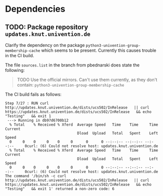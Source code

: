 # Dependencies


## TODO:  Package repository `updates.knut.univention.de`

Clarify the dependency on the package
`python3-univention-group-membership-cache` which seems to be present. Currently
this causes trouble in the CI build.

The file `sources.list` in the branch from pbednarski does state the following:

> TODO Use the official mirrors. Can't use them currently, as they don't
> contain: `python3-univention-group-membership-cache`

The CI build fails as follows:

```
Step 7/27 : RUN curl http://updates.knut.univention.de/dists/ucs502/InRelease   || curl https://updates.knut.univention.de/dists/ucs502/InRelease   && echo "Testing"   && exit 1
 ---> Running in db97d6700b12
  % Total    % Received % Xferd  Average Speed   Time    Time     Time  Current
                                 Dload  Upload   Total   Spent    Left  Speed
  0     0    0     0    0     0      0      0 --:--:-- --:--:-- --:--:--     0curl: (6) Could not resolve host: updates.knut.univention.de
  % Total    % Received % Xferd  Average Speed   Time    Time     Time  Current
                                 Dload  Upload   Total   Spent    Left  Speed
  0     0    0     0    0     0      0      0 --:--:-- --:--:-- --:--:--     0curl: (6) Could not resolve host: updates.knut.univention.de
The command '/bin/sh -c curl http://updates.knut.univention.de/dists/ucs502/InRelease   || curl https://updates.knut.univention.de/dists/ucs502/InRelease   && echo "Testing"   && exit 1' returned a non-zero code: 6
```
